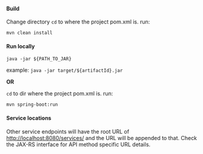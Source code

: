 #### Build
Change directory `cd` to where the project pom.xml is. run:

`mvn clean install`

#### Run locally

`java -jar ${PATH_TO_JAR}`

example: `java -jar target/${artifactId}.jar`

**OR**
  
`cd` to dir where the project pom.xml is. run:

`mvn spring-boot:run`

#### Service locations

Other service endpoints will have the root URL of <http://localhost:8080/services/> and the URL will be appended to that. Check the JAX-RS interface for API method specific URL details.